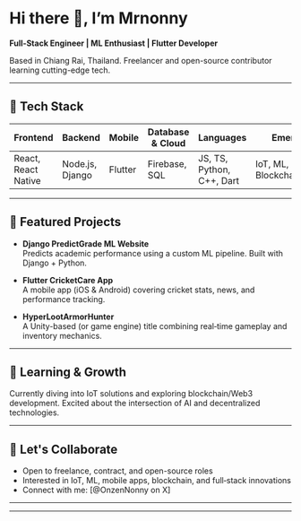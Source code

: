 # Hi there 👋, I’m **Mrnonny**

**Full‑Stack Engineer | ML Enthusiast | Flutter Developer**

Based in Chiang Rai, Thailand. Freelancer and open-source contributor learning cutting-edge tech.

---

## 🚀 Tech Stack

| Frontend       | Backend         | Mobile         | Database & Cloud | Languages      | Emerging |
|----------------|------------------|----------------|------------------|----------------|-----------|
| React, React Native | Node.js, Django | Flutter        | Firebase, SQL     | JS, TS, Python, C++, Dart | IoT, ML, Blockchain/Web3 |

---

## 🔭 Featured Projects

- **Django PredictGrade ML Website**  
  Predicts academic performance using a custom ML pipeline. Built with Django + Python.

- **Flutter CricketCare App**  
  A mobile app (iOS & Android) covering cricket stats, news, and performance tracking.

- **HyperLootArmorHunter**  
  A Unity-based (or game engine) title combining real‑time gameplay and inventory mechanics.

---

## 🌱 Learning & Growth

Currently diving into IoT solutions and exploring blockchain/Web3 development. Excited about the intersection of AI and decentralized technologies.

---

## 🤝 Let's Collaborate

- Open to freelance, contract, and open-source roles  
- Interested in IoT, ML, mobile apps, blockchain, and full‑stack innovations  
- Connect with me: [@OnzenNonny on X]

---

****
